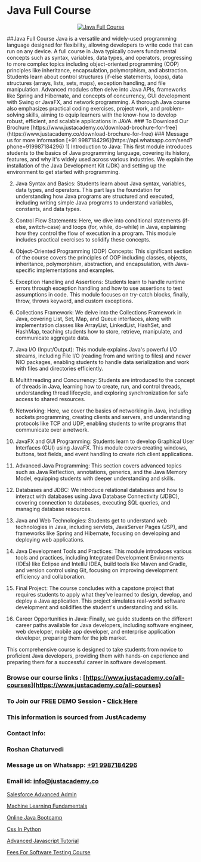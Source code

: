 # Java Full Course

<p align="center">
  <a href="https://justacademy.co/program-detail/full-stack-web-development">
    <img src="https://justacademy.co/storage2/program_images/1704700371.webp" alt="Java Full Course">
  </a>
</p>
##Java Full Course
Java is a versatile and widely-used programming language designed for flexibility, allowing developers to write code that can run on any device. A full course in Java typically covers fundamental concepts such as syntax, variables, data types, and operators, progressing to more complex topics including object-oriented programming (OOP) principles like inheritance, encapsulation, polymorphism, and abstraction. Students learn about control structures (if-else statements, loops), data structures (arrays, lists, sets, maps), exception handling, and file manipulation. Advanced modules often delve into Java APIs, frameworks like Spring and Hibernate, and concepts of concurrency, GUI development with Swing or JavaFX, and network programming. A thorough Java course also emphasizes practical coding exercises, project work, and problem-solving skills, aiming to equip learners with the know-how to develop robust, efficient, and scalable applications in JAVA.
### To Download Our Brochure [https://www.justacademy.co/download-brochure-for-free](https://www.justacademy.co/download-brochure-for-free)
### Message us for more information [+91 9987184296](https://api.whatsapp.com/send?phone=919987184296)
1) Introduction to Java: This first module introduces students to the basics of Java programming language, covering its history, features, and why it's widely used across various industries. We explain the installation of the Java Development Kit (JDK) and setting up the environment to get started with programming.

2) Java Syntax and Basics: Students learn about Java syntax, variables, data types, and operators. This part lays the foundation for understanding how Java programs are structured and executed, including writing simple Java programs to understand variables, constants, and data types.

3) Control Flow Statements: Here, we dive into conditional statements (if-else, switch-case) and loops (for, while, do-while) in Java, explaining how they control the flow of execution in a program. This module includes practical exercises to solidify these concepts.

4) Object-Oriented Programming (OOP) Concepts: This significant section of the course covers the principles of OOP including classes, objects, inheritance, polymorphism, abstraction, and encapsulation, with Java-specific implementations and examples.

5) Exception Handling and Assertions: Students learn to handle runtime errors through exception handling and how to use assertions to test assumptions in code. This module focuses on try-catch blocks, finally, throw, throws keyword, and custom exceptions.

6) Collections Framework: We delve into the Collections Framework in Java, covering List, Set, Map, and Queue interfaces, along with implementation classes like ArrayList, LinkedList, HashSet, and HashMap, teaching students how to store, retrieve, manipulate, and communicate aggregate data.

7) Java I/O (Input/Output): This module explains Java's powerful I/O streams, including File I/O (reading from and writing to files) and newer NIO packages, enabling students to handle data serialization and work with files and directories efficiently.

8) Multithreading and Concurrency: Students are introduced to the concept of threads in Java, learning how to create, run, and control threads, understanding thread lifecycle, and exploring synchronization for safe access to shared resources.

9) Networking: Here, we cover the basics of networking in Java, including sockets programming, creating clients and servers, and understanding protocols like TCP and UDP, enabling students to write programs that communicate over a network.

10) JavaFX and GUI Programming: Students learn to develop Graphical User Interfaces (GUI) using JavaFX. This module covers creating windows, buttons, text fields, and event handling to create rich client applications.

11) Advanced Java Programming: This section covers advanced topics such as Java Reflection, annotations, generics, and the Java Memory Model, equipping students with deeper understanding and skills.

12) Databases and JDBC: We introduce relational databases and how to interact with databases using Java Database Connectivity (JDBC), covering connection to databases, executing SQL queries, and managing database resources.

13) Java and Web Technologies: Students get to understand web technologies in Java, including servlets, JavaServer Pages (JSP), and frameworks like Spring and Hibernate, focusing on developing and deploying web applications.

14) Java Development Tools and Practices: This module introduces various tools and practices, including Integrated Development Environments (IDEs) like Eclipse and IntelliJ IDEA, build tools like Maven and Gradle, and version control using Git, focusing on improving development efficiency and collaboration.

15) Final Project: The course concludes with a capstone project that requires students to apply what they’ve learned to design, develop, and deploy a Java application. This project simulates real-world software development and solidifies the student's understanding and skills.

16) Career Opportunities in Java: Finally, we guide students on the different career paths available for Java developers, including software engineer, web developer, mobile app developer, and enterprise application developer, preparing them for the job market.

This comprehensive course is designed to take students from novice to proficient Java developers, providing them with hands-on experience and preparing them for a successful career in software development.

### Browse our course links : [https://www.justacademy.co/all-courses](https://www.justacademy.co/all-courses) 
### To Join our FREE DEMO Session - [Click Here](https://www.justacademy.co/register-for-course-demo)


### This information is sourced from JustAcademy
### Contact Info:
### Roshan Chaturvedi
### Message us on Whatsapp: [+91 9987184296](https://api.whatsapp.com/send?phone=919987184296)
### Email id: [info@justacademy.co](mailto:info@justacademy.co)
                
[Salesforce Advanced Admin](https://www.linkedin.com/pulse/salesforce-advanced-admin-justacademy-beangaluru-9jkbc?trackingId=p3HRIR4g26qP0rt9%2BNJtzg%3D%3D&lipi=urn%3Ali%3Apage%3Ad_flagship3_company_admin%3Bhb2UV31rSJSFfTYND6hNBw%3D%3D)

[Machine Learning Fundamentals](https://www.linkedin.com/pulse/machine-learning-fundamentals-justacademy-manchester-xhrnf?trackingId=JT2dmMzIB5G7LGhygF330g%3D%3D&lipi=urn%3Ali%3Apage%3Ad_flagship3_company_admin%3BRPj7cFFBTbicPRo%2F8FQZQw%3D%3D)

[Online Java Bootcamp](https://medium.com/@justacademytraining/online-java-bootcamp-84e32cbb587b)

[Css In Python](https://medium.com/@mistersumit961/css-in-python-b1a954123460)

[Advanced Javascript Tutorial](https://justacademyin.github.io/justacademy/advanced-javascript-tutorial)

[Fees For Software Testing Course](https://justacademyin.github.io/justacademy/fees-for-software-testing-course)

